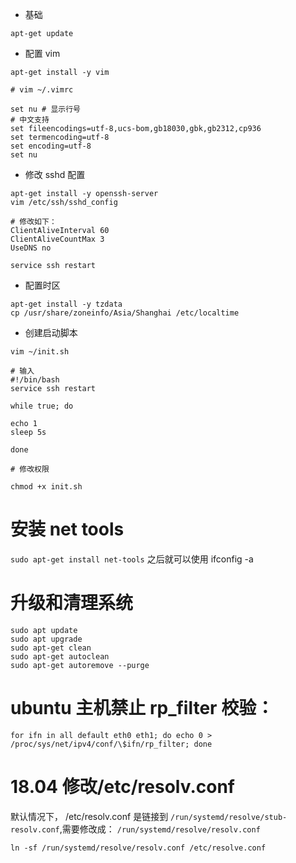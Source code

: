 -   基础

```
apt-get update
```

-   配置 vim

```
apt-get install -y vim

# vim ~/.vimrc

set nu # 显示行号
# 中文支持
set fileencodings=utf-8,ucs-bom,gb18030,gbk,gb2312,cp936
set termencoding=utf-8
set encoding=utf-8
set nu
```

-   修改 sshd 配置

```
apt-get install -y openssh-server
vim /etc/ssh/sshd_config

# 修改如下：
ClientAliveInterval 60
ClientAliveCountMax 3
UseDNS no

service ssh restart
```

-   配置时区

```
apt-get install -y tzdata
cp /usr/share/zoneinfo/Asia/Shanghai /etc/localtime
```

-   创建启动脚本

```
vim ~/init.sh

# 输入
#!/bin/bash
service ssh restart

while true; do

echo 1
sleep 5s

done

# 修改权限

chmod +x init.sh
```

# 安装 net tools

`sudo apt-get install net-tools`
之后就可以使用 ifconfig -a

# 升级和清理系统

```
sudo apt update
sudo apt upgrade
sudo apt-get clean
sudo apt-get autoclean
sudo apt-get autoremove --purge
```

# ubuntu 主机禁止 rp_filter 校验：

`for ifn in all default eth0 eth1; do echo 0 > /proc/sys/net/ipv4/conf/\$ifn/rp_filter; done`

# 18.04 修改/etc/resolv.conf

默认情况下， /etc/resolv.conf 是链接到 `/run/systemd/resolve/stub-resolv.conf`,需要修改成： `/run/systemd/resolve/resolv.conf`

`ln -sf /run/systemd/resolve/resolv.conf /etc/resolve.conf`
